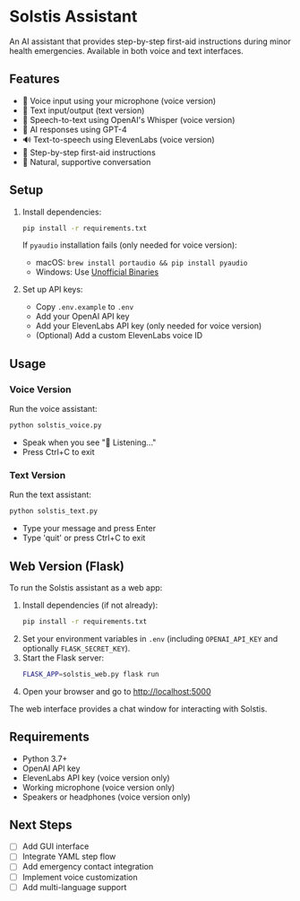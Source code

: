 # Solstis Assistant

An AI assistant that provides step-by-step first-aid instructions during minor health emergencies. Available in both voice and text interfaces.

## Features

- 🎤 Voice input using your microphone (voice version)
- 📝 Text input/output (text version)
- 🧠 Speech-to-text using OpenAI's Whisper (voice version)
- 🤖 AI responses using GPT-4
- 🔊 Text-to-speech using ElevenLabs (voice version)
- 🎯 Step-by-step first-aid instructions
- 💬 Natural, supportive conversation

## Setup

1. Install dependencies:

   ```bash
   pip install -r requirements.txt
   ```

   If `pyaudio` installation fails (only needed for voice version):

   - macOS: `brew install portaudio && pip install pyaudio`
   - Windows: Use [Unofficial Binaries](https://www.lfd.uci.edu/~gohlke/pythonlibs/#pyaudio)

2. Set up API keys:
   - Copy `.env.example` to `.env`
   - Add your OpenAI API key
   - Add your ElevenLabs API key (only needed for voice version)
   - (Optional) Add a custom ElevenLabs voice ID

## Usage

### Voice Version

Run the voice assistant:

```bash
python solstis_voice.py
```

- Speak when you see "🎤 Listening..."
- Press Ctrl+C to exit

### Text Version

Run the text assistant:

```bash
python solstis_text.py
```

- Type your message and press Enter
- Type 'quit' or press Ctrl+C to exit

## Web Version (Flask)

To run the Solstis assistant as a web app:

1. Install dependencies (if not already):
   ```bash
   pip install -r requirements.txt
   ```
2. Set your environment variables in `.env` (including `OPENAI_API_KEY` and optionally `FLASK_SECRET_KEY`).
3. Start the Flask server:
   ```bash
   FLASK_APP=solstis_web.py flask run
   ```
4. Open your browser and go to [http://localhost:5000](http://localhost:5000)

The web interface provides a chat window for interacting with Solstis.

## Requirements

- Python 3.7+
- OpenAI API key
- ElevenLabs API key (voice version only)
- Working microphone (voice version only)
- Speakers or headphones (voice version only)

## Next Steps

- [ ] Add GUI interface
- [ ] Integrate YAML step flow
- [ ] Add emergency contact integration
- [ ] Implement voice customization
- [ ] Add multi-language support
